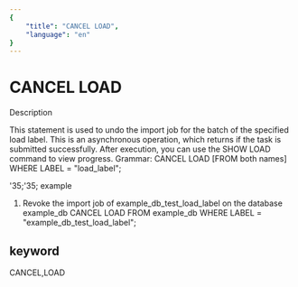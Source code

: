 ```yaml
---
{
    "title": "CANCEL LOAD",
    "language": "en"
}
---
```


# CANCEL LOAD
Description

This statement is used to undo the import job for the batch of the specified load label.
This is an asynchronous operation, which returns if the task is submitted successfully. After execution, you can use the SHOW LOAD command to view progress.
Grammar:
CANCEL LOAD
[FROM both names]
WHERE LABEL = "load_label";

'35;'35; example

1. Revoke the import job of example_db_test_load_label on the database example_db
CANCEL LOAD
FROM example_db
WHERE LABEL = "example_db_test_load_label";

## keyword
CANCEL,LOAD
